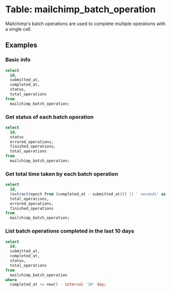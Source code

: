 # Table: mailchimp_batch_operation

Mailchimp's batch operations are used to complete multiple operations with a single call.

## Examples

### Basic info

```sql
select
  id,
  submitted_at,
  completed_at,
  status,
  total_operations
from
  mailchimp_batch_operation;
```

### Get status of each batch operation

```sql
select
  id,
  status
  errored_operations,
  finished_operations,
  total_operations
from
  mailchimp_batch_operation;
```

### Get total time taken by each batch operation

```sql
select
  id,
  (extract(epoch from (completed_at - submitted_at))) || ' seconds' as time_taken,
  total_operations,
  errored_operations,
  finished_operations
from
  mailchimp_batch_operation;
```

### List batch operations completed in the last 10 days

```sql
select
  id,
  submitted_at,
  completed_at,
  status,
  total_operations
from
  mailchimp_batch_operation
where
  completed_at >= now() - interval '10' day;
```